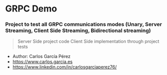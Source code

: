 # GRPC Demo

### Project to test all GRPC communications modes (Unary, Server Streaming, Client Side Streaming, Bidirectional streaming)

> Server Side project code
> Client Side implementation through project tests


* Author: Carlos García Pérez 
* https://www.carlos.garcia.es
* https://www.linkedin.com/in/carlosgarciaperez76/
